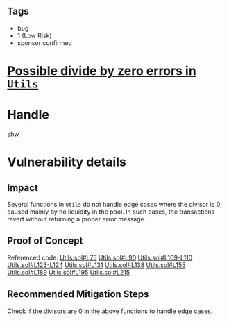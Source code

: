 ## Tags

- bug
- 1 (Low Risk)
- sponsor confirmed

# [Possible divide by zero errors in `Utils`](https://github.com/code-423n4/2021-07-spartan-findings/issues/232) 

# Handle

shw


# Vulnerability details

## Impact

Several functions in `Utils` do not handle edge cases where the divisor is 0, caused mainly by no liquidity in the pool. In such cases, the transactions revert without returning a proper error message.

## Proof of Concept

Referenced code:
[Utils.sol#L75](https://github.com/code-423n4/2021-07-spartan/blob/main/contracts/Utils.sol#L75)
[Utils.sol#L90](https://github.com/code-423n4/2021-07-spartan/blob/main/contracts/Utils.sol#L90)
[Utils.sol#L109-L110](https://github.com/code-423n4/2021-07-spartan/blob/main/contracts/Utils.sol#L109-L110)
[Utils.sol#L123-L124](https://github.com/code-423n4/2021-07-spartan/blob/main/contracts/Utils.sol#L123-L124)
[Utils.sol#L131](https://github.com/code-423n4/2021-07-spartan/blob/main/contracts/Utils.sol#L131)
[Utils.sol#L138](https://github.com/code-423n4/2021-07-spartan/blob/main/contracts/Utils.sol#L138)
[Utils.sol#L155](https://github.com/code-423n4/2021-07-spartan/blob/main/contracts/Utils.sol#L155)
[Utils.sol#L189](https://github.com/code-423n4/2021-07-spartan/blob/main/contracts/Utils.sol#L189)
[Utils.sol#L195](https://github.com/code-423n4/2021-07-spartan/blob/main/contracts/Utils.sol#L195)
[Utils.sol#L215](https://github.com/code-423n4/2021-07-spartan/blob/main/contracts/Utils.sol#L215)

## Recommended Mitigation Steps

Check if the divisors are 0 in the above functions to handle edge cases.

